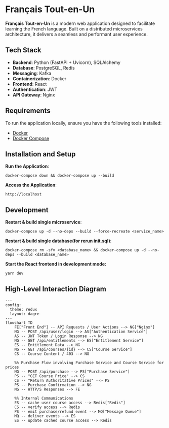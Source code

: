 # Français Tout-en-Un

**Français Tout-en-Un** is a modern web application designed to facilitate learning the French language. Built on a distributed microservices architecture, it delivers a seamless and performant user experience.

## Tech Stack
- **Backend**: Python (FastAPI + Uvicorn), SQLAlchemy
- **Database**: PostgreSQL, Redis
- **Messaging**: Kafka
- **Containerization**: Docker
- **Frontend**: React
- **Authentication**: JWT
- **API Gateway**: Nginx

## Requirements
To run the application locally, ensure you have the following tools installed:
- [Docker](https://www.docker.com/get-started)
- [Docker Compose](https://docs.docker.com/compose/install/)

## Installation and Setup

**Run the Application**:
   
```
docker-compose down && docker-compose up --build
```

**Access the Application**:
```
http://localhost
```

## Development
**Restart & build single microservice**:
```
docker-compose up -d --no-deps --build --force-recreate <service_name>
```
**Restart & build single database(for rerun init.sql)**:
```
docker-compose rm -sfv <database_name> && docker-compose up -d --no-deps --build <database_name>
```
**Start the React frontend in development mode:**
```
yarn dev
```

## High-Level Interaction Diagram
```mermaid
---
config:
  theme: redux
  layout: dagre
---
flowchart TD
    FE["Front End"] -- API Requests / User Actions --> NG["Nginx"]
    NG -- POST /api/user/login --> AS["Authentication Service"]
    AS -- JWT Token / Login Response --> NG
    NG -- GET /api/entitlements --> ES["Entitlement Service"]
    ES -- Entitlement Data --> NG
    NG -- GET /api/courses/{id} --> CS["Course Service"]
    CS -- Course Content / 403 --> NG
    
    %% Purchase Flow involving Purchase Service and Course Service for prices
    NG -- POST /api/purchase --> PS["Purchase Service"]
    PS -- "GET Course Price" --> CS
    CS -- "Return Authoritative Prices" --> PS
    PS -- Purchase Confirmation --> NG
    NG -- HTTP/S Responses --> FE
    
    %% Internal Communications
    ES -- cache user course access --> Redis["Redis"]
    CS -- verify access --> Redis
    PS -- emit purchase/refund event --> MQ["Message Queue"]
    MQ -- deliver events --> ES
    ES -- update cached course access --> Redis
```